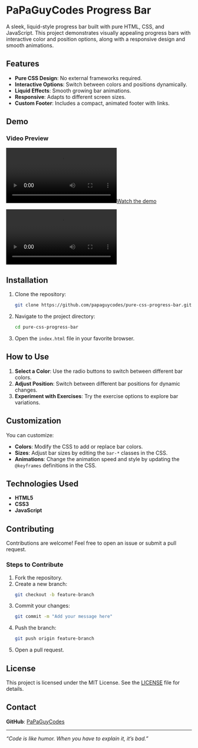 # PaPaGuyCodes Progress Bar

A sleek, liquid-style progress bar built with pure HTML, CSS, and JavaScript. This project demonstrates visually appealing progress bars with interactive color and position options, along with a responsive design and smooth animations.

## Features

- **Pure CSS Design**: No external frameworks required.
- **Interactive Options**: Switch between colors and positions dynamically.
- **Liquid Effects**: Smooth growing bar animations.
- **Responsive**: Adapts to different screen sizes.
- **Custom Footer**: Includes a compact, animated footer with links.

## Demo
### Video Preview
[![Watch the demo](https://github.com/papaguycodes/pure-css-progress-bar/demo/purecss.mp4)](https://github.com/papaguycodes/pure-css-progress-bar/demo/purecss.mp4)

<video src="https://github.com/papaguycodes/pure-css-progress-bar/demo/purecss.mp4" controls="controls" style="max-width: 100%;">
    Your browser does not support the video tag.
</video>

## Installation

1. Clone the repository:
    ```bash
    git clone https://github.com/papaguycodes/pure-css-progress-bar.git
    ```
2. Navigate to the project directory:
    ```bash
    cd pure-css-progress-bar
    ```
3. Open the `index.html` file in your favorite browser.

## How to Use

1. **Select a Color**: Use the radio buttons to switch between different bar colors.
2. **Adjust Position**: Switch between different bar positions for dynamic changes.
3. **Experiment with Exercises**: Try the exercise options to explore bar variations.

## Customization

You can customize:
- **Colors**: Modify the CSS to add or replace bar colors.
- **Sizes**: Adjust bar sizes by editing the `bar-*` classes in the CSS.
- **Animations**: Change the animation speed and style by updating the `@keyframes` definitions in the CSS.

## Technologies Used

- **HTML5**
- **CSS3**
- **JavaScript**

 
## Contributing

Contributions are welcome! Feel free to open an issue or submit a pull request.

### Steps to Contribute

1. Fork the repository.
2. Create a new branch:
    ```bash
    git checkout -b feature-branch
    ```
3. Commit your changes:
    ```bash
    git commit -m "Add your message here"
    ```
4. Push the branch:
    ```bash
    git push origin feature-branch
    ```
5. Open a pull request.

## License

This project is licensed under the MIT License. See the [LICENSE](LICENSE) file for details.

## Contact

**GitHub**: [PaPaGuyCodes](https://github.com/PaPaGuyCodes)   

---

_“Code is like humor. When you have to explain it, it’s bad.”_
